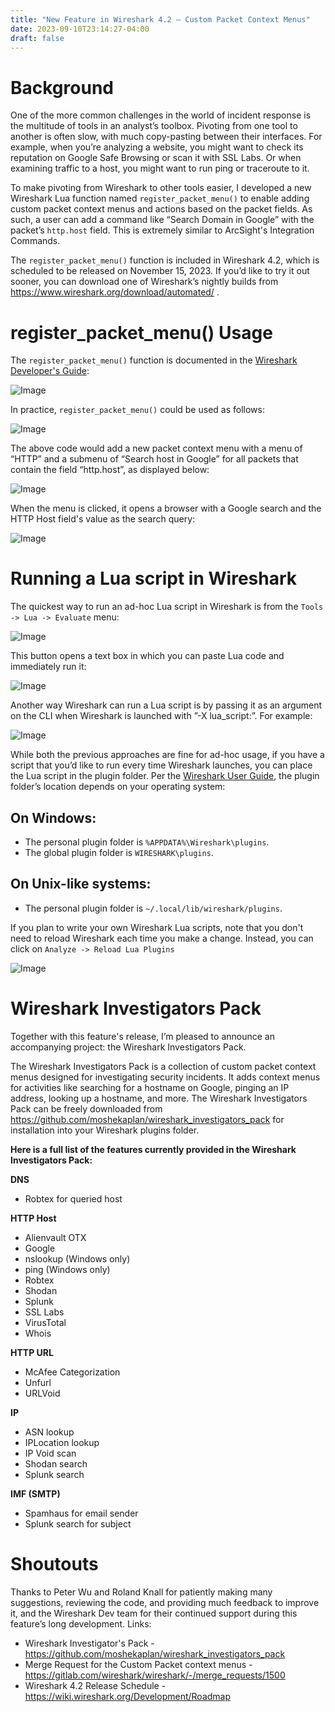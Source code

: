 ```yaml
---
title: "New Feature in Wireshark 4.2 – Custom Packet Context Menus"
date: 2023-09-10T23:14:27-04:00
draft: false
---
```


# Background
One of the more common challenges in the world of incident response is the multitude of tools in an analyst’s toolbox. Pivoting from one tool to another is often slow, with much copy-pasting between their interfaces. For example, when you’re analyzing a website, you might want to check its reputation on Google Safe Browsing or scan it with SSL Labs. Or when examining traffic to a host, you might want to run ping or traceroute to it.

To make pivoting from Wireshark to other tools easier, I developed a new Wireshark Lua function named ``register_packet_menu()`` to enable adding custom packet context menus and actions based on the packet fields. As such, a user can add a command like “Search Domain in Google” with the packet’s ``http.host`` field. This is extremely similar to ArcSight's Integration Commands.

The ``register_packet_menu()`` function is included in Wireshark 4.2, which is scheduled to be released on November 15, 2023. If you’d like to try it out sooner, you can download one of Wireshark’s nightly builds from https://www.wireshark.org/download/automated/ .

# register_packet_menu() Usage
The ``register_packet_menu()`` function is documented in the [Wireshark Developer's Guide](https://www.wireshark.org/docs/wsdg_html_chunked/lua_module_Gui.html#lua_fn_register_packet_menu_name__action___required_fields__):

![Image](image1.png "Wireshark Developers Guide entry for register_packet_menu()")

In practice, ``register_packet_menu()`` could be used as follows:

![Image](image2.png "Sample code for using register_packet_menu()")

The above code would add a new packet context menu with a menu of “HTTP” and a submenu of “Search host in Google” for all packets that contain the field “http.host”, as displayed below:

![Image](image3.png "Demonstration of a custom packet context menu")

When the menu is clicked, it opens a browser with a Google search and the HTTP Host field's value as the search query:

![Image](image4.png 'The result when the "Search host in Google" button is clicked')

# Running a Lua script in Wireshark
The quickest way to run an ad-hoc Lua script in Wireshark is from the ``Tools -> Lua -> Evaluate`` menu:

![Image](image5.png "Clicking Tools -> Lua -> Evaluate")

This button opens a text box in which you can paste Lua code and immediately run it:

![Image](image6.png "Evaluating Lua code for ad-hoc execution")

Another way Wireshark can run a Lua script is by passing it as an argument on the CLI when Wireshark is launched with ”-X lua_script:”. For example:

![Image](image7.png "Passing a Lua script to Wireshark")

While both the previous approaches are fine for ad-hoc usage, if you have a script that you’d like to run every time Wireshark launches, you can place the Lua script in the plugin folder. Per the [Wireshark User Guide](https://www.wireshark.org/docs/wsug_html_chunked/ChPluginFolders.html), the plugin folder’s location depends on your operating system:

## On Windows:
* The personal plugin folder is ``%APPDATA%\Wireshark\plugins``.
* The global plugin folder is ``WIRESHARK\plugins``.

## On Unix-like systems:
* The personal plugin folder is ``~/.local/lib/wireshark/plugins``.

If you plan to write your own Wireshark Lua scripts, note that you don't need to reload Wireshark each time you make a change. Instead, you can click on ``Analyze -> Reload Lua Plugins``

![Image](image8.png "Clicking Analyze -> Reload Lua Plugins")

# Wireshark Investigators Pack
Together with this feature's release, I’m pleased to announce an accompanying project: the Wireshark Investigators Pack.

The Wireshark Investigators Pack is a collection of custom packet context menus designed for investigating security incidents. It adds context menus for activities like searching for a hostname on Google, pinging an IP address, looking up a hostname, and more. The Wireshark Investigators Pack can be freely downloaded from https://github.com/moshekaplan/wireshark_investigators_pack for installation into your Wireshark plugins folder.

**Here is a full list of the features currently provided in the Wireshark Investigators Pack:**

**DNS**
* Robtex for queried host

**HTTP Host**
* Alienvault OTX
* Google
* nslookup (Windows only)
* ping (Windows only)
* Robtex
* Shodan
* Splunk
* SSL Labs
* VirusTotal
* Whois

**HTTP URL**
* McAfee Categorization
* Unfurl
* URLVoid

**IP**
* ASN lookup
* IPLocation lookup
* IP Void scan
* Shodan search
* Splunk search

**IMF (SMTP)**
* Spamhaus for email sender
* Splunk search for subject

# Shoutouts

Thanks to Peter Wu and Roland Knall for patiently making many suggestions, reviewing the code, and providing much feedback to improve it, and the Wireshark Dev team for their continued support during this feature’s long development.
Links:
* Wireshark Investigator's Pack - https://github.com/moshekaplan/wireshark_investigators_pack
* Merge Request for the Custom Packet context menus - https://gitlab.com/wireshark/wireshark/-/merge_requests/1500
* Wireshark 4.2 Release Schedule - https://wiki.wireshark.org/Development/Roadmap

